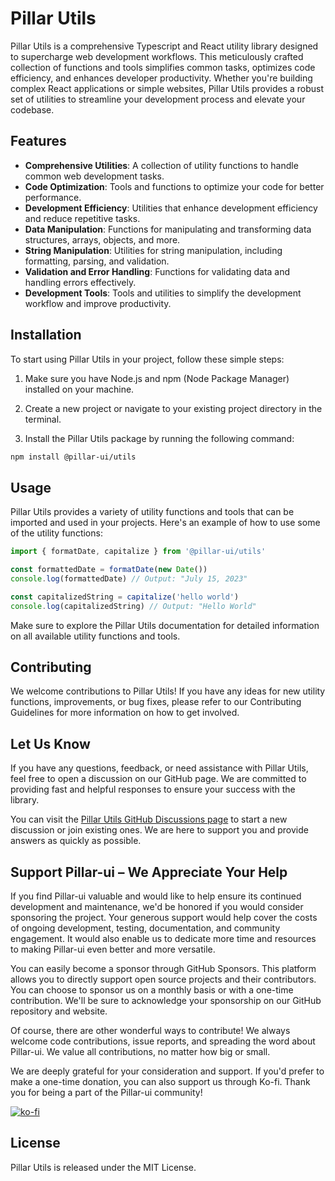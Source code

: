 # Pillar Utils

Pillar Utils is a comprehensive Typescript and React utility library designed to supercharge web development workflows. This meticulously crafted collection of functions and tools simplifies common tasks, optimizes code efficiency, and enhances developer productivity. Whether you're building complex React applications or simple websites, Pillar Utils provides a robust set of utilities to streamline your development process and elevate your codebase.

## Features

- **Comprehensive Utilities**: A collection of utility functions to handle common web development tasks.
- **Code Optimization**: Tools and functions to optimize your code for better performance.
- **Development Efficiency**: Utilities that enhance development efficiency and reduce repetitive tasks.
- **Data Manipulation**: Functions for manipulating and transforming data structures, arrays, objects, and more.
- **String Manipulation**: Utilities for string manipulation, including formatting, parsing, and validation.
- **Validation and Error Handling**: Functions for validating data and handling errors effectively.
- **Development Tools**: Tools and utilities to simplify the development workflow and improve productivity.

## Installation

To start using Pillar Utils in your project, follow these simple steps:

1. Make sure you have Node.js and npm (Node Package Manager) installed on your machine.

1. Create a new project or navigate to your existing project directory in the terminal.

1. Install the Pillar Utils package by running the following command:

```bash
npm install @pillar-ui/utils
```

## Usage

Pillar Utils provides a variety of utility functions and tools that can be imported and used in your projects. Here's an example of how to use some of the utility functions:

```ts
import { formatDate, capitalize } from '@pillar-ui/utils'

const formattedDate = formatDate(new Date())
console.log(formattedDate) // Output: "July 15, 2023"

const capitalizedString = capitalize('hello world')
console.log(capitalizedString) // Output: "Hello World"
```

Make sure to explore the Pillar Utils documentation for detailed information on all available utility functions and tools.

## Contributing

We welcome contributions to Pillar Utils! If you have any ideas for new utility functions, improvements, or bug fixes, please refer to our Contributing Guidelines for more information on how to get involved.

## Let Us Know

If you have any questions, feedback, or need assistance with Pillar Utils, feel free to open a discussion on our GitHub page. We are committed to providing fast and helpful responses to ensure your success with the library.

You can visit the [Pillar Utils GitHub Discussions page](https://github.com/HamzaAmar/pillar-ui/discussions) to start a new discussion or join existing ones. We are here to support you and provide answers as quickly as possible.

## Support Pillar-ui – We Appreciate Your Help

If you find Pillar-ui valuable and would like to help ensure its continued development and maintenance, we'd be honored if you would consider sponsoring the project. Your generous support would help cover the costs of ongoing development, testing, documentation, and community engagement. It would also enable us to dedicate more time and resources to making Pillar-ui even better and more versatile.

You can easily become a sponsor through GitHub Sponsors. This platform allows you to directly support open source projects and their contributors. You can choose to sponsor us on a monthly basis or with a one-time contribution. We'll be sure to acknowledge your sponsorship on our GitHub repository and website.

Of course, there are other wonderful ways to contribute! We always welcome code contributions, issue reports, and spreading the word about Pillar-ui. We value all contributions, no matter how big or small.

We are deeply grateful for your consideration and support. If you'd prefer to make a one-time donation, you can also support us through Ko-fi. Thank you for being a part of the Pillar-ui community!

[![ko-fi](https://ko-fi.com/img/githubbutton_sm.svg)](https://ko-fi.com/Y8Y210RGNC)

## License

Pillar Utils is released under the MIT License.
